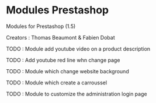 Modules Prestashop
=======

Modules for Prestashop (1.5)

Creators : Thomas Beaumont & Fabien Dobat


TODO : Module add youtube video on a product description

TODO : Add youtube red line whn change page

TODO : Module which change website background

TODO : Module which create a carroussel

TODO : Module to customize the administration login page